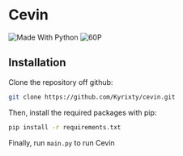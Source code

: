 # Cevin
![Made With Python](https://forthebadge.com/images/badges/made-with-python.svg)
![60P](https://forthebadge.com/images/badges/60-percent-of-the-time-works-every-time.svg)
## Installation
Clone the repository off github:
```bash
git clone https://github.com/Kyrixty/cevin.git
```
Then, install the required packages with pip:
```bash
pip install -r requirements.txt
```
Finally, run `main.py` to run Cevin